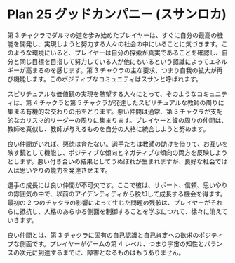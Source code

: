 # Plan 25 グッドカンパニー (スサンロカ)

第 3 チャクラでダルマの道を歩み始めたプレイヤーは、すぐに自分の最高の機能を開発し、実現しようと努力する人々の社会の中にいることに気づきます。このような環境にいると、プレイヤーは自分の探索が真実であることを確認し、自分と同じ目標を目指して努力している人が他にもいるという認識によってエネルギーが高まるのを感じます。第 3 チャクラの主な要求、つまり自我の拡大が再び機能します。このポジティブなコミュニティはスサンと呼ばれます。

スピリチュアルな価値観の実現を熱望する人々にとって、そのようなコミュニティは、第 4 チャクラと第 5 チャクラが発達したスピリチュアルな教師の周りに集まる有機的な交わりの形をとります。悪い仲間は通常、第 3 チャクラが支配的なカリスマ的リーダーの周りに集まります。プレイヤーと彼の周りの仲間は、教師を真似し、教師が与えるものを自分の人格に統合しようと努めます。

良い仲間がいれば、悪徳は育たない。選手たちは教師の助けを借りて、お互いを映す鏡として機能し、ポジティブな傾向とネガティブな傾向の両方を反映しようとします。悪い付き合いの結果としてうぬぼれが生まれますが、良好な社会では人は思いやりの能力を発達させます。

選手の成長には良い仲間が不可欠です。ここで彼は、サポート、信頼、思いやりの雰囲気の中で、以前のアイデンティティから脱却して成長する機会を得ます。最初の 2 つのチャクラの影響によって生じた問題の残骸は、プレイヤーがそれらに抵抗し、人格のあらゆる側面を制御することを学ぶにつれて、徐々に消えていきます。

良い仲間とは、第 3 チャクラに固有の自己認識と自己肯定への欲求のポジティブな側面です。プレイヤーがゲームの第 4 レベル、つまり宇宙の知性とバランスの次元に到達するまでに、障害となるものはもうありません。
